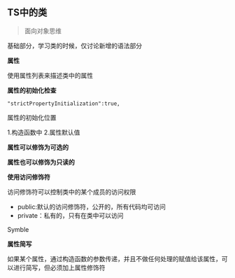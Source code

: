 ## TS中的类

> 面向对象思维

基础部分，学习类的时候，仅讨论新增的语法部分


**属性**

使用属性列表来描述类中的属性

**属性的初始化检查**

``` "strictPropertyInitialization":true, ```

属性的初始化位置

1.构造函数中
2.属性默认值


**属性可以修饰为可选的**

**属性也可以修饰为只读的**

**使用访问修饰符**

访问修饰符可以控制类中的某个成员的访问权限

- public:默认的访问修饰符，公开的，所有代码均可访问
- private：私有的，只有在类中可以访问

Symble

**属性简写**

如果某个属性，通过构造函数的参数传递，并且不做任何处理的赋值给该属性，可以进行简写，但必须加上属性修饰符


